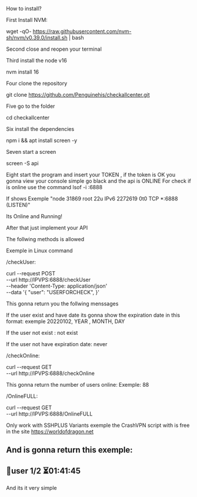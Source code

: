 
How to install?

First Install NVM: 

wget -qO- https://raw.githubusercontent.com/nvm-sh/nvm/v0.39.0/install.sh | bash

Second close and reopen your terminal

Third install the node v16

nvm install 16

Four clone the repository

git clone https://github.com/Penguinehis/checkallcenter.git

Five go to the folder 

cd checkallcenter

Six install the dependencies

npm i && apt install screen -y

Seven start a screen 

screen -S api

Eight start the program and insert your TOKEN , if the token is OK you gonna view your console simple go black and the api is ONLINE 
For check if is online use the command lsof -i :6888

If shows Exemple "node    31869 root   22u  IPv6 2272619      0t0  TCP *:6888 (LISTEN)"

Its Online and Running!

After that just implement your API

The follwing methods is allowed

Exemple in Linux command

/checkUser:

curl --request POST \
  --url http://IPVPS:6888/checkUser \
  --header 'Content-Type: application/json' \
  --data '{
    "user": "USERFORCHECK",
}'

This gonna return you the follwing menssages 

If the user exist and have date its gonna show the expiration date in this format: exemple 20220102, YEAR , MONTH, DAY

If the user not exist : not exist

If the user not have expiration date: never

/checkOnline:

curl --request GET \
  --url http://IPVPS:6888/checkOnline

This gonna return the number of users online: Exemple: 88

/OnlineFULL:

curl --request GET \
  --url http://IPVPS:6888/OnlineFULL

Only work with SSHPLUS Variants exemple the CrashVPN script with is free in the site https://worldofdragon.net

And is gonna return this exemple: 
------------------------------
👤user 1/2 ⏳01:41:45
------------------------------

And its it very simple

